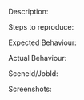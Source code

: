 Description:

Steps to reproduce:

Expected Behaviour:

Actual Behaviour:

SceneId/JobId:

Screenshots:
